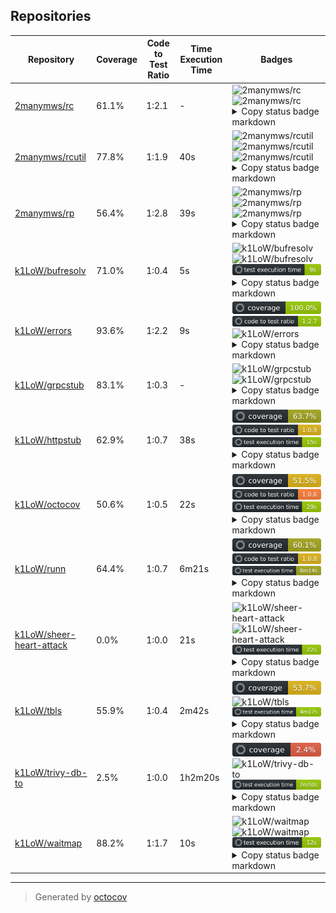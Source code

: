 ## Repositories

| Repository | Coverage | Code to Test Ratio | Time Execution Time | Badges |
| --- | --- | --- | --- | --- |
| [2manymws/rc](https://github.com/2manymws/rc) | 61.1% | 1:2.1 | - | ![2manymws/rc](https://raw.githubusercontent.com/k1LoW/octocovs/main/badges/2manymws/rc/coverage.svg) ![2manymws/rc](https://raw.githubusercontent.com/k1LoW/octocovs/main/badges/2manymws/rc/ratio.svg) <details><summary>Copy status badge markdown</summary>```![Coverage](https://raw.githubusercontent.com/k1LoW/octocovs/main/badges/2manymws/rc/coverage.svg)```<br>```![Code to Test Ratio](https://raw.githubusercontent.com/k1LoW/octocovs/main/badges/2manymws/rc/ratio.svg)```</details> |
| [2manymws/rcutil](https://github.com/2manymws/rcutil) | 77.8% | 1:1.9 | 40s | ![2manymws/rcutil](https://raw.githubusercontent.com/k1LoW/octocovs/main/badges/2manymws/rcutil/coverage.svg) ![2manymws/rcutil](https://raw.githubusercontent.com/k1LoW/octocovs/main/badges/2manymws/rcutil/ratio.svg) ![2manymws/rcutil](https://raw.githubusercontent.com/k1LoW/octocovs/main/badges/2manymws/rcutil/time.svg) <details><summary>Copy status badge markdown</summary>```![Coverage](https://raw.githubusercontent.com/k1LoW/octocovs/main/badges/2manymws/rcutil/coverage.svg)```<br>```![Code to Test Ratio](https://raw.githubusercontent.com/k1LoW/octocovs/main/badges/2manymws/rcutil/ratio.svg)```<br>```![Test Execution Time](https://raw.githubusercontent.com/k1LoW/octocovs/main/badges/2manymws/rcutil/time.svg)```</details> |
| [2manymws/rp](https://github.com/2manymws/rp) | 56.4% | 1:2.8 | 39s | ![2manymws/rp](https://raw.githubusercontent.com/k1LoW/octocovs/main/badges/2manymws/rp/coverage.svg) ![2manymws/rp](https://raw.githubusercontent.com/k1LoW/octocovs/main/badges/2manymws/rp/ratio.svg) ![2manymws/rp](https://raw.githubusercontent.com/k1LoW/octocovs/main/badges/2manymws/rp/time.svg) <details><summary>Copy status badge markdown</summary>```![Coverage](https://raw.githubusercontent.com/k1LoW/octocovs/main/badges/2manymws/rp/coverage.svg)```<br>```![Code to Test Ratio](https://raw.githubusercontent.com/k1LoW/octocovs/main/badges/2manymws/rp/ratio.svg)```<br>```![Test Execution Time](https://raw.githubusercontent.com/k1LoW/octocovs/main/badges/2manymws/rp/time.svg)```</details> |
| [k1LoW/bufresolv](https://github.com/k1LoW/bufresolv) | 71.0% | 1:0.4 | 5s | ![k1LoW/bufresolv](https://raw.githubusercontent.com/k1LoW/octocovs/main/badges/k1LoW/bufresolv/coverage.svg) ![k1LoW/bufresolv](https://raw.githubusercontent.com/k1LoW/octocovs/main/badges/k1LoW/bufresolv/ratio.svg) ![k1LoW/bufresolv](https://raw.githubusercontent.com/k1LoW/octocovs/main/badges/k1LoW/bufresolv/time.svg) <details><summary>Copy status badge markdown</summary>```![Coverage](https://raw.githubusercontent.com/k1LoW/octocovs/main/badges/k1LoW/bufresolv/coverage.svg)```<br>```![Code to Test Ratio](https://raw.githubusercontent.com/k1LoW/octocovs/main/badges/k1LoW/bufresolv/ratio.svg)```<br>```![Test Execution Time](https://raw.githubusercontent.com/k1LoW/octocovs/main/badges/k1LoW/bufresolv/time.svg)```</details> |
| [k1LoW/errors](https://github.com/k1LoW/errors) | 93.6% | 1:2.2 | 9s | ![k1LoW/errors](https://raw.githubusercontent.com/k1LoW/octocovs/main/badges/k1LoW/errors/coverage.svg) ![k1LoW/errors](https://raw.githubusercontent.com/k1LoW/octocovs/main/badges/k1LoW/errors/ratio.svg) ![k1LoW/errors](https://raw.githubusercontent.com/k1LoW/octocovs/main/badges/k1LoW/errors/time.svg) <details><summary>Copy status badge markdown</summary>```![Coverage](https://raw.githubusercontent.com/k1LoW/octocovs/main/badges/k1LoW/errors/coverage.svg)```<br>```![Code to Test Ratio](https://raw.githubusercontent.com/k1LoW/octocovs/main/badges/k1LoW/errors/ratio.svg)```<br>```![Test Execution Time](https://raw.githubusercontent.com/k1LoW/octocovs/main/badges/k1LoW/errors/time.svg)```</details> |
| [k1LoW/grpcstub](https://github.com/k1LoW/grpcstub) | 83.1% | 1:0.3 | - | ![k1LoW/grpcstub](https://raw.githubusercontent.com/k1LoW/octocovs/main/badges/k1LoW/grpcstub/coverage.svg) ![k1LoW/grpcstub](https://raw.githubusercontent.com/k1LoW/octocovs/main/badges/k1LoW/grpcstub/ratio.svg) <details><summary>Copy status badge markdown</summary>```![Coverage](https://raw.githubusercontent.com/k1LoW/octocovs/main/badges/k1LoW/grpcstub/coverage.svg)```<br>```![Code to Test Ratio](https://raw.githubusercontent.com/k1LoW/octocovs/main/badges/k1LoW/grpcstub/ratio.svg)```</details> |
| [k1LoW/httpstub](https://github.com/k1LoW/httpstub) | 62.9% | 1:0.7 | 38s | ![k1LoW/httpstub](https://raw.githubusercontent.com/k1LoW/octocovs/main/badges/k1LoW/httpstub/coverage.svg) ![k1LoW/httpstub](https://raw.githubusercontent.com/k1LoW/octocovs/main/badges/k1LoW/httpstub/ratio.svg) ![k1LoW/httpstub](https://raw.githubusercontent.com/k1LoW/octocovs/main/badges/k1LoW/httpstub/time.svg) <details><summary>Copy status badge markdown</summary>```![Coverage](https://raw.githubusercontent.com/k1LoW/octocovs/main/badges/k1LoW/httpstub/coverage.svg)```<br>```![Code to Test Ratio](https://raw.githubusercontent.com/k1LoW/octocovs/main/badges/k1LoW/httpstub/ratio.svg)```<br>```![Test Execution Time](https://raw.githubusercontent.com/k1LoW/octocovs/main/badges/k1LoW/httpstub/time.svg)```</details> |
| [k1LoW/octocov](https://github.com/k1LoW/octocov) | 50.6% | 1:0.5 | 22s | ![k1LoW/octocov](https://raw.githubusercontent.com/k1LoW/octocovs/main/badges/k1LoW/octocov/coverage.svg) ![k1LoW/octocov](https://raw.githubusercontent.com/k1LoW/octocovs/main/badges/k1LoW/octocov/ratio.svg) ![k1LoW/octocov](https://raw.githubusercontent.com/k1LoW/octocovs/main/badges/k1LoW/octocov/time.svg) <details><summary>Copy status badge markdown</summary>```![Coverage](https://raw.githubusercontent.com/k1LoW/octocovs/main/badges/k1LoW/octocov/coverage.svg)```<br>```![Code to Test Ratio](https://raw.githubusercontent.com/k1LoW/octocovs/main/badges/k1LoW/octocov/ratio.svg)```<br>```![Test Execution Time](https://raw.githubusercontent.com/k1LoW/octocovs/main/badges/k1LoW/octocov/time.svg)```</details> |
| [k1LoW/runn](https://github.com/k1LoW/runn) | 64.4% | 1:0.7 | 6m21s | ![k1LoW/runn](https://raw.githubusercontent.com/k1LoW/octocovs/main/badges/k1LoW/runn/coverage.svg) ![k1LoW/runn](https://raw.githubusercontent.com/k1LoW/octocovs/main/badges/k1LoW/runn/ratio.svg) ![k1LoW/runn](https://raw.githubusercontent.com/k1LoW/octocovs/main/badges/k1LoW/runn/time.svg) <details><summary>Copy status badge markdown</summary>```![Coverage](https://raw.githubusercontent.com/k1LoW/octocovs/main/badges/k1LoW/runn/coverage.svg)```<br>```![Code to Test Ratio](https://raw.githubusercontent.com/k1LoW/octocovs/main/badges/k1LoW/runn/ratio.svg)```<br>```![Test Execution Time](https://raw.githubusercontent.com/k1LoW/octocovs/main/badges/k1LoW/runn/time.svg)```</details> |
| [k1LoW/sheer-heart-attack](https://github.com/k1LoW/sheer-heart-attack) | 0.0% | 1:0.0 | 21s | ![k1LoW/sheer-heart-attack](https://raw.githubusercontent.com/k1LoW/octocovs/main/badges/k1LoW/sheer-heart-attack/coverage.svg) ![k1LoW/sheer-heart-attack](https://raw.githubusercontent.com/k1LoW/octocovs/main/badges/k1LoW/sheer-heart-attack/ratio.svg) ![k1LoW/sheer-heart-attack](https://raw.githubusercontent.com/k1LoW/octocovs/main/badges/k1LoW/sheer-heart-attack/time.svg) <details><summary>Copy status badge markdown</summary>```![Coverage](https://raw.githubusercontent.com/k1LoW/octocovs/main/badges/k1LoW/sheer-heart-attack/coverage.svg)```<br>```![Code to Test Ratio](https://raw.githubusercontent.com/k1LoW/octocovs/main/badges/k1LoW/sheer-heart-attack/ratio.svg)```<br>```![Test Execution Time](https://raw.githubusercontent.com/k1LoW/octocovs/main/badges/k1LoW/sheer-heart-attack/time.svg)```</details> |
| [k1LoW/tbls](https://github.com/k1LoW/tbls) | 55.9% | 1:0.4 | 2m42s | ![k1LoW/tbls](https://raw.githubusercontent.com/k1LoW/octocovs/main/badges/k1LoW/tbls/coverage.svg) ![k1LoW/tbls](https://raw.githubusercontent.com/k1LoW/octocovs/main/badges/k1LoW/tbls/ratio.svg) ![k1LoW/tbls](https://raw.githubusercontent.com/k1LoW/octocovs/main/badges/k1LoW/tbls/time.svg) <details><summary>Copy status badge markdown</summary>```![Coverage](https://raw.githubusercontent.com/k1LoW/octocovs/main/badges/k1LoW/tbls/coverage.svg)```<br>```![Code to Test Ratio](https://raw.githubusercontent.com/k1LoW/octocovs/main/badges/k1LoW/tbls/ratio.svg)```<br>```![Test Execution Time](https://raw.githubusercontent.com/k1LoW/octocovs/main/badges/k1LoW/tbls/time.svg)```</details> |
| [k1LoW/trivy-db-to](https://github.com/k1LoW/trivy-db-to) | 2.5% | 1:0.0 | 1h2m20s | ![k1LoW/trivy-db-to](https://raw.githubusercontent.com/k1LoW/octocovs/main/badges/k1LoW/trivy-db-to/coverage.svg) ![k1LoW/trivy-db-to](https://raw.githubusercontent.com/k1LoW/octocovs/main/badges/k1LoW/trivy-db-to/ratio.svg) ![k1LoW/trivy-db-to](https://raw.githubusercontent.com/k1LoW/octocovs/main/badges/k1LoW/trivy-db-to/time.svg) <details><summary>Copy status badge markdown</summary>```![Coverage](https://raw.githubusercontent.com/k1LoW/octocovs/main/badges/k1LoW/trivy-db-to/coverage.svg)```<br>```![Code to Test Ratio](https://raw.githubusercontent.com/k1LoW/octocovs/main/badges/k1LoW/trivy-db-to/ratio.svg)```<br>```![Test Execution Time](https://raw.githubusercontent.com/k1LoW/octocovs/main/badges/k1LoW/trivy-db-to/time.svg)```</details> |
| [k1LoW/waitmap](https://github.com/k1LoW/waitmap) | 88.2% | 1:1.7 | 10s | ![k1LoW/waitmap](https://raw.githubusercontent.com/k1LoW/octocovs/main/badges/k1LoW/waitmap/coverage.svg) ![k1LoW/waitmap](https://raw.githubusercontent.com/k1LoW/octocovs/main/badges/k1LoW/waitmap/ratio.svg) ![k1LoW/waitmap](https://raw.githubusercontent.com/k1LoW/octocovs/main/badges/k1LoW/waitmap/time.svg) <details><summary>Copy status badge markdown</summary>```![Coverage](https://raw.githubusercontent.com/k1LoW/octocovs/main/badges/k1LoW/waitmap/coverage.svg)```<br>```![Code to Test Ratio](https://raw.githubusercontent.com/k1LoW/octocovs/main/badges/k1LoW/waitmap/ratio.svg)```<br>```![Test Execution Time](https://raw.githubusercontent.com/k1LoW/octocovs/main/badges/k1LoW/waitmap/time.svg)```</details> |

---

> Generated by [octocov](https://github.com/k1LoW/octocov)

